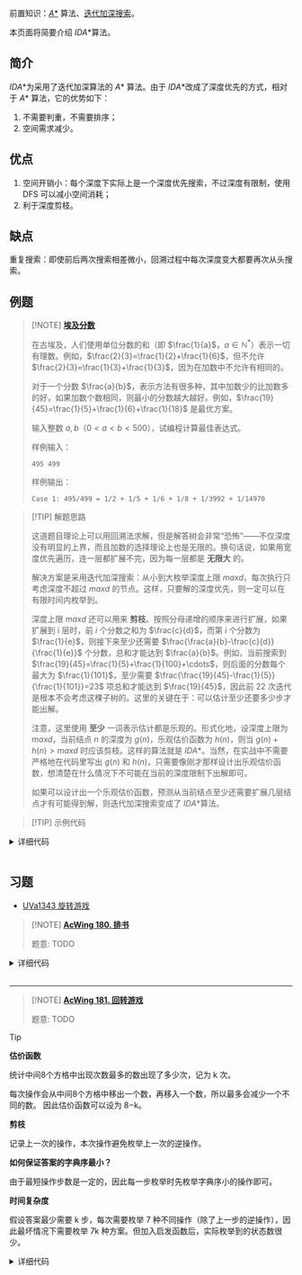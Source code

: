 前置知识：[$A*$](search/astar.md) 算法、[迭代加深搜索](search/iterative.md)。

本页面将简要介绍 $IDA*$算法。

## 简介

$IDA*$为采用了迭代加深算法的 $A*$ 算法。由于 $IDA*$改成了深度优先的方式，相对于 $A*$ 算法，它的优势如下：

1. 不需要判重，不需要排序；
2. 空间需求减少。

## 优点

1. 空间开销小：每个深度下实际上是一个深度优先搜索，不过深度有限制，使用 DFS 可以减小空间消耗；
2. 利于深度剪枝。

## 缺点

重复搜索：即使前后两次搜索相差微小，回溯过程中每次深度变大都要再次从头搜索。

## 例题

> [!NOTE] **[埃及分数](https://loj.ac/p/10022)**
> 
> 在古埃及，人们使用单位分数的和（即 $\frac{1}{a}$，$a\in\mathbb{N}^*$）表示一切有理数。例如，$\frac{2}{3}=\frac{1}{2}+\frac{1}{6}$，但不允许 $\frac{2}{3}=\frac{1}{3}+\frac{1}{3}$，因为在加数中不允许有相同的。
> 
> 对于一个分数 $\frac{a}{b}$，表示方法有很多种，其中加数少的比加数多的好，如果加数个数相同，则最小的分数越大越好。例如，$\frac{19}{45}=\frac{1}{5}+\frac{1}{6}+\frac{1}{18}$ 是最优方案。
> 
> 输入整数 $a,b$（$0<a<b<500$），试编程计算最佳表达式。
> 
> 样例输入：
> 
> ```text
> 495 499
> ```  
> 
> 样例输出：
> 
> ```text
> Case 1: 495/499 = 1/2 + 1/5 + 1/6 + 1/8 + 1/3992 + 1/14970
> ```

> [!TIP] 解题思路
> 
> 这道题目理论上可以用回溯法求解，但是解答树会非常“恐怖”——不仅深度没有明显的上界，而且加数的选择理论上也是无限的。换句话说，如果用宽度优先遍历，连一层都扩展不完，因为每一层都是 **无限大** 的。
> 
> 解决方案是采用迭代加深搜索：从小到大枚举深度上限 $\textit{maxd}$，每次执行只考虑深度不超过 $\textit{maxd}$ 的节点。这样，只要解的深度优先，则一定可以在有限时间内枚举到。
> 
> 深度上限 $\mathit{maxd}$ 还可以用来 **剪枝**。按照分母递增的顺序来进行扩展，如果扩展到 i 层时，前 $i$ 个分数之和为 $\frac{c}{d}$，而第 $i$ 个分数为 $\frac{1}{e}$，则接下来至少还需要 $\frac{\frac{a}{b}-\frac{c}{d}}{\frac{1}{e}}$ 个分数，总和才能达到 $\frac{a}{b}$。例如，当前搜索到 $\frac{19}{45}=\frac{1}{5}+\frac{1}{100}+\cdots$，则后面的分数每个最大为 $\frac{1}{101}$，至少需要 $\frac{\frac{19}{45}-\frac{1}{5}}{\frac{1}{101}}=23$ 项总和才能达到 $\frac{19}{45}$，因此前 $22$ 次迭代是根本不会考虑这棵子树的。这里的关键在于：可以估计至少还要多少步才能出解。
> 
> 注意，这里使用 **至少** 一词表示估计都是乐观的。形式化地，设深度上限为 $\textit{maxd}$，当前结点 $n$ 的深度为 $g(n)$，乐观估价函数为 $h(n)$，则当 $g(n)+h(n)>\textit{maxd}$ 时应该剪枝。这样的算法就是 $IDA*$。当然，在实战中不需要严格地在代码里写出 $g(n)$ 和 $h(n)$，只需要像刚才那样设计出乐观估价函数，想清楚在什么情况下不可能在当前的深度限制下出解即可。
> 
> 如果可以设计出一个乐观估价函数，预测从当前结点至少还需要扩展几层结点才有可能得到解，则迭代加深搜索变成了 $IDA*$算法。

> [!TIP] 示例代码

<details>
<summary>详细代码</summary>
<!-- tabs:start -->

##### **C++**

```cpp
```

##### **Python**

```python
```

<!-- tabs:end -->
</details>

<br>

## 习题

- [UVa1343 旋转游戏](https://www.luogu.com.cn/problem/UVA1343)



> [!NOTE] **[AcWing 180. 排书](https://www.acwing.com/problem/content/182/)**
> 
> 题意: TODO

<details>
<summary>详细代码</summary>
<!-- tabs:start -->

##### **C++**

```cpp
// 1. 单词移动 对应两种方法(把某段移前等价于把它前面某段移后)
// 2. 每次操作断开三个连接并新建三个连接 ==> 每次操作最多修正三个连接
const int N = 15;

int n;
int q[N];
int w[5][N];

int f() {
    int cnt = 0;
    for (int i = 0; i + 1 < n; i ++ )
        if (q[i + 1] != q[i] + 1)
            cnt ++ ;
    return (cnt + 2) / 3;
}

bool check() {
    for (int i = 0; i + 1 < n; i ++ )
        if (q[i + 1] != q[i] + 1)
            return false;
    return true;
}

bool dfs(int depth, int max_depth) {
    if (depth + f() > max_depth) return false;
    if (check()) return true;

    for (int len = 1; len <= n; len ++ )
        for (int l = 0; l + len - 1 < n; l ++ ) {
            int r = l + len - 1;
            for (int k = r + 1; k < n; k ++ ) {
                memcpy(w[depth], q, sizeof q);
                int x, y;
                for (x = r + 1, y = l; x <= k; x ++, y ++ ) q[y] = w[depth][x];
                for (x = l; x <= r; x ++, y ++ ) q[y] = w[depth][x];
                if (dfs(depth + 1, max_depth)) return true;
                memcpy(q, w[depth], sizeof q);
            }
        }

    return false;
}

int main() {
    int T;
    cin >> T;
    while (T -- ) {
        cin >> n;
        for (int i = 0; i < n; i ++ ) cin >> q[i];

        int depth = 0;
        while (depth < 5 && !dfs(0, depth)) depth ++ ;
        if (depth >= 5) puts("5 or more");
        else cout << depth << endl;
    }

    return 0;
}
```

##### **Python**

```python
```

<!-- tabs:end -->
</details>

<br>

* * *

> [!NOTE] **[AcWing 181. 回转游戏](https://www.acwing.com/problem/content/183/)**
> 
> 题意: TODO

> [!TIP]
>
> **估价函数**
> 
> 统计中间8个方格中出现次数最多的数出现了多少次，记为 k 次。
> 
> 每次操作会从中间8个方格中移出一个数，再移入一个数，所以最多会减少一个不同的数。
因此估价函数可以设为 8−k。
> 
> **剪枝**
> 
> 记录上一次的操作，本次操作避免枚举上一次的逆操作。
> 
> **如何保证答案的字典序最小？**
> 
> 由于最短操作步数是一定的，因此每一步枚举时先枚举字典序小的操作即可。
> 
> **时间复杂度**
> 
> 假设答案最少需要 k 步，每次需要枚举 7 种不同操作（除了上一步的逆操作），因此最坏情况下需要枚举 7k 种方案。但加入启发函数后，实际枚举到的状态数很少。

<details>
<summary>详细代码</summary>
<!-- tabs:start -->

##### **C++**

```cpp
const int N = 24;

int op[8][7] = {
    {0, 2, 6, 11, 15, 20, 22},
    {1, 3, 8, 12, 17, 21, 23},
    {10, 9, 8, 7, 6, 5, 4},
    {19, 18, 17, 16, 15, 14, 13},
    {23, 21, 17, 12, 8, 3, 1},
    {22, 20, 15, 11, 6, 2, 0},
    {13, 14, 15, 16, 17, 18, 19},
    {4, 5, 6, 7, 8, 9, 10}
};

int oppsite[8] = {5, 4, 7, 6, 1, 0, 3, 2};
int center[8] = {6, 7, 8, 11, 12, 15, 16, 17};

int q[N];
int path[100];

int f() {
    static int sum[4];
    memset(sum, 0, sizeof sum);
    for (int i = 0; i < 8; i ++ ) sum[q[center[i]]] ++ ;

    int maxv = 0;
    for (int i = 1; i <= 3; i ++ ) maxv = max(maxv, sum[i]);

    return 8 - maxv;
}

void operate(int x) {
    int t = q[op[x][0]];
    for (int i = 0; i < 6; i ++ ) q[op[x][i]] = q[op[x][i + 1]];
    q[op[x][6]] = t;
}

bool dfs(int depth, int max_depth, int last) {
    if (depth + f() > max_depth) return false;
    if (f() == 0) return true;

    for (int i = 0; i < 8; i ++ )
        if (last != oppsite[i]) {
            operate(i);
            path[depth] = i;
            if (dfs(depth + 1, max_depth, i)) return true;
            operate(oppsite[i]);
        }

    return false;
}

int main() {
    while (cin >> q[0], q[0]) {
        for (int i = 1; i < 24; i ++ ) cin >> q[i];

        int depth = 0;
        while (!dfs(0, depth, -1)) depth ++ ;

        if (!depth) printf("No moves needed");
        else {
            for (int i = 0; i < depth; i ++ ) printf("%c", 'A' + path[i]);
        }
        printf("\n%d\n", q[6]);
    }

    return 0;
}
```

##### **Python**

```python
```

<!-- tabs:end -->
</details>

<br>


